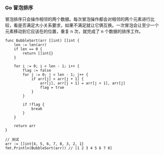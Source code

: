 
### Go 冒泡排序
冒泡排序只会操作相邻的两个数据。每次冒泡操作都会对相邻的两个元素进行比较，看是否满足大小关系要求，如果不满足就让它俩互换。一次冒泡会让至少一个元素移动到它应该在的位置，重复 n 次，就完成了 n 个数据的排序工作。
```golang
func BubbleSort(arr []int) []int {
	len := len(arr)
	if len == 0 {
		return []int{}
	}

	for i := 0; i < len - 1; i++ {
		flag := false
		for j := 0; j < len - 1; j++ {
			if arr[j] > arr[j + 1] {
				arr[j], arr[j + 1] = arr[j + 1], arr[j]
				flag = true
			}
		}

		if !flag {
			break
		}
	}

	return arr
}

// 测试
arr := []int{4, 5, 6, 7, 8, 3, 2, 1}
fmt.Println(BubbleSort(arr)) // [1 2 3 4 5 6 7 8]
```
